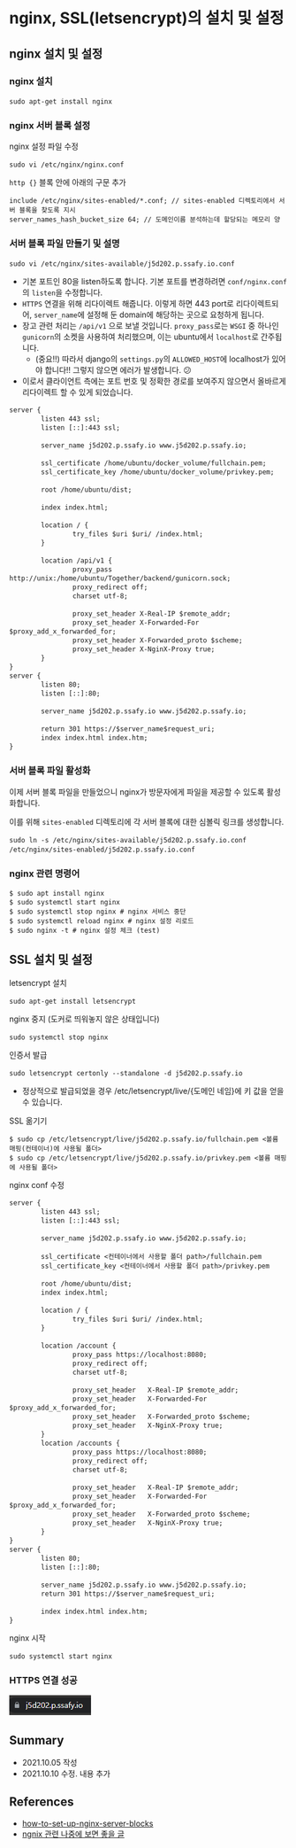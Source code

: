 # nginx, SSL(letsencrypt)의 설치 및 설정

## nginx 설치 및 설정

### nginx 설치

`sudo apt-get install nginx`

### nginx 서버 블록 설정

nginx 설정 파일 수정

`sudo vi /etc/nginx/nginx.conf`

`http {}` 블록 안에 아래의 구문 추가

```nginx
include /etc/nginx/sites-enabled/*.conf; // sites-enabled 디렉토리에서 서버 블록을 찾도록 지시
server_names_hash_bucket_size 64; // 도메인이름 분석하는데 할당되는 메모리 양
```

### 서버 블록 파일 만들기 및 설명

`sudo vi /etc/nginx/sites-available/j5d202.p.ssafy.io.conf`

- 기본 포트인 80을 listen하도록 합니다. 기본 포트를 변경하려면 `conf/nginx.conf`의 `listen`을 수정합니다.
- `HTTPS` 연결을 위해 리다이렉트 해줍니다. 이렇게 하면 443 port로 리다이렉트되어, `server_name`에 설정해 둔 domain에 해당하는 곳으로 요청하게 됩니다.
- 장고 관련 처리는  `/api/v1` 으로 보낼 것입니다. `proxy_pass`로는 `WSGI` 중 하나인 `gunicorn`의 소켓을 사용하여 처리했으며, 이는 ubuntu에서 `localhost`로 간주됩니다.
  - (중요!!) 따라서 django의 `settings.py`의 `ALLOWED_HOST`에 localhost가 있어야 합니다!! 그렇지 않으면 에러가 발생합니다. 😕
- 이로서 클라이언트 측에는 포트 번호 및 정확한 경로를 보여주지 않으면서 올바르게 리다이렉트 할 수 있게 되었습니다.

```nginx
server {
        listen 443 ssl;
        listen [::]:443 ssl;

        server_name j5d202.p.ssafy.io www.j5d202.p.ssafy.io;

        ssl_certificate /home/ubuntu/docker_volume/fullchain.pem;
        ssl_certificate_key /home/ubuntu/docker_volume/privkey.pem;

        root /home/ubuntu/dist;

        index index.html;

        location / {
                try_files $uri $uri/ /index.html;
        }

        location /api/v1 {
                proxy_pass http://unix:/home/ubuntu/Together/backend/gunicorn.sock;
                proxy_redirect off;
                charset utf-8;

                proxy_set_header X-Real-IP $remote_addr;
                proxy_set_header X-Forwarded-For $proxy_add_x_forwarded_for;
                proxy_set_header X-Forwarded_proto $scheme;
                proxy_set_header X-NginX-Proxy true;
        }
}
server {
        listen 80;
        listen [::]:80;

        server_name j5d202.p.ssafy.io www.j5d202.p.ssafy.io;

        return 301 https://$server_name$request_uri;
        index index.html index.htm;
}

```

### 서버 블록 파일 활성화

이제 서버 블록 파일을 만들었으니 nginx가 방문자에게 파일을 제공할 수 있도록 활성화합니다.

이를 위해 `sites-enabled` 디렉토리에 각 서버 블록에 대한 심볼릭 링크를 생성합니다.

`sudo ln -s /etc/nginx/sites-available/j5d202.p.ssafy.io.conf /etc/nginx/sites-enabled/j5d202.p.ssafy.io.conf `

### nginx 관련 명령어

```shell
$ sudo apt install nginx
$ sudo systemctl start nginx
$ sudo systemctl stop nginx # nginx 서비스 중단
$ sudo systemctl reload nginx # nginx 설정 리로드
$ sudo nginx -t # nginx 설정 체크 (test)
```

## SSL 설치 및 설정

letsencrypt 설치

`sudo apt-get install letsencrypt`

nginx 중지 (도커로 띄워놓지 않은 상태입니다)

`sudo systemctl stop nginx`

인증서 발급

`sudo letsencrypt certonly --standalone -d j5d202.p.ssafy.io`

- 정상적으로 발급되었을 경우 /etc/letsencrypt/live/{도메인 네임}에 키 값을 얻을 수 있습니다.

SSL 옮기기

```shell
$ sudo cp /etc/letsencrypt/live/j5d202.p.ssafy.io/fullchain.pem <볼륨 매핑(컨테이너)에 사용될 폴더>
$ sudo cp /etc/letsencrypt/live/j5d202.p.ssafy.io/privkey.pem <볼륨 매핑에 사용될 폴더>
```

nginx conf 수정

```nginx
server {
        listen 443 ssl;
        listen [::]:443 ssl;

        server_name j5d202.p.ssafy.io www.j5d202.p.ssafy.io;

        ssl_certificate <컨테이너에서 사용할 폴더 path>/fullchain.pem
        ssl_certificate_key <컨테이너에서 사용할 폴더 path>/privkey.pem

        root /home/ubuntu/dist;
        index index.html;

        location / {
                try_files $uri $uri/ /index.html;
        }

        location /account {
                proxy_pass https://localhost:8080;
                proxy_redirect off;
                charset utf-8;

                proxy_set_header   X-Real-IP $remote_addr;
                proxy_set_header   X-Forwarded-For $proxy_add_x_forwarded_for;
                proxy_set_header   X-Forwarded_proto $scheme;
                proxy_set_header   X-NginX-Proxy true;
        }
        location /accounts {
                proxy_pass https://localhost:8080;
                proxy_redirect off;
                charset utf-8;

                proxy_set_header   X-Real-IP $remote_addr;
                proxy_set_header   X-Forwarded-For $proxy_add_x_forwarded_for;
                proxy_set_header   X-Forwarded_proto $scheme;
                proxy_set_header   X-NginX-Proxy true;
        }
}
server {
        listen 80;
        listen [::]:80;

        server_name j5d202.p.ssafy.io www.j5d202.p.ssafy.io;
        return 301 https://$server_name$request_uri;

        index index.html index.htm;
}
```

nginx 시작

`sudo systemctl start nginx`

### HTTPS 연결 성공

![image-20211005130052820](nginx_letsencrypt_install_set.assets/image-20211005130052820.png)

## Summary

- 2021.10.05 작성
- 2021.10.10 수정. 내용 추가

## References

- [how-to-set-up-nginx-server-blocks](https://www.digitalocean.com/community/tutorials/how-to-set-up-nginx-server-blocks-on-centos-7#step-three-%E2%80%94-create-new-server-block-files)
- [ngnix 관련 나중에 보면 좋을 글](https://sarc.io/index.php/nginx/61-nginx-nginx-conf)

